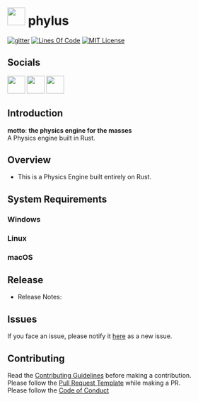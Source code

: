# [<img src="https://raw.githubusercontent.com/phylus-alpha/phylus/master/images/logo.png" width=40 height=40>](https://github.com/phylus-alpha) **phylus**
[![gitter](https://img.shields.io/gitter/room/the-code-innovator/phylus.svg?style=plastic)](https://gitter.im/phylusphysics/Lobby)
[![Lines Of Code](https://tokei.rs/b1/github/phylus-alpha/phylus?category=code)]()
[![MIT License](https://img.shields.io/cocoapods/l/AFNetworking.svg)](https://github.com/phylus-alpha/phylus/blob/master/LICENSE)

## Socials
[<img src="https://raw.githubusercontent.com/phylus-alpha/phylus/master/images/github.png" width=40 height=40>](https://github.com/phylus-alpha/phylus)
[<img src="https://raw.githubusercontent.com/phylus-alpha/phylus/master/images/gitter.png" width=40 height=40>](https://gitter.im/phylusphysics/Lobby)
[<img src="https://raw.githubusercontent.com/phylus-alpha/phylus/master/images/slack.png" width=40 height=40>](https://phylus.slack.com/)

## Introduction

__motto__: **the physics engine for the masses**<br>
A Physics engine built in Rust.

## Overview

* This is a Physics Engine built entirely on Rust.

## System Requirements

### Windows

### Linux

### macOS

## Release

* Release Notes:

## Issues

If you face an issue, please notify it [here](https://github.com/phylus-alpha/phylus/issues) as a new issue.
## Contributing
Read the [Contributing Guidelines](https://github.com/phylus-alpha/phylus/blob/master/CONTRIBUTING.md) before making a contribution.<br>
Please follow the [Pull Request Template](https://github.com/phylus-alpha/phylus/blob/master/PULL_REQUEST_TEMPLATE.md) while making a PR.<br>
Please follow the [Code of Conduct](https://github.com/phylus-alpha/phylus/blob/master/CODE_OF_CONDUCT.md)
